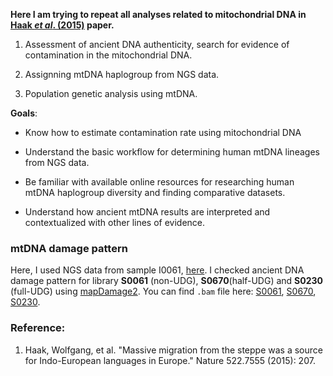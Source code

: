 **Here I am trying to repeat all analyses related to mitochondrial DNA in [Haak *et al*. (2015)](https://www.nature.com/articles/nature14317) paper.**

1. Assessment of ancient DNA authenticity, search for evidence of contamination in the mitochondrial DNA.

2. Assignning mtDNA haplogroup from NGS data.

3. Population genetic analysis using mtDNA. 


**Goals**:

- Know how to estimate contamination rate using mitochondrial DNA

- Understand the basic workflow for determining human mtDNA lineages from NGS data.

- Be familiar with available online resources for researching human mtDNA haplogroup diversity and finding comparative datasets.

- Understand how ancient mtDNA results are interpreted and contextualized with other lines of evidence.



### mtDNA damage pattern

Here, I used NGS data from sample I0061, [here](https://www.ebi.ac.uk/ena/data/view/SAMEA3270053). I checked ancient DNA damage pattern for library **S0061** (non-UDG), **S0670**(half-UDG) and **S0230** (full-UDG) using [mapDamage2](https://ginolhac.github.io/mapDamage/). You can find ```.bam``` file here: [S0061](Data/S0061.bam), [S0670](Data/S0670.bam), [S0230](Data/S0230.bam).








### Reference:

1. Haak, Wolfgang, et al. "Massive migration from the steppe was a source for Indo-European languages in Europe." Nature 522.7555 (2015): 207.
